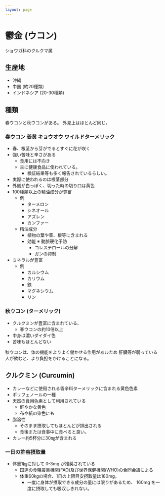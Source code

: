 ```yaml
---
layout: page
---
```


# 鬱金 (ウコン)

ショウガ科のクルクマ属

## 生産地

* 沖縄
* 中国 (約20種類)
* インドネシア (20-30種類)

## 種類

春ウコンと秋ウコンがある。
外見上はほとんど同じ。

### 春ウコン 姜黄 キョウオウ ワイルドターメリック

* 春、根茎から芽がでるとすぐに花が咲く
* 強い苦味と辛さがある
    * 食用には不向き
    * 主に健康食品に使われている。
        * 検証結果等も多く報告されているらしい。
* 実際に使われるのは根茎部分
* 外側が白っぽく、切った時の切り口は黄色
* 100種類以上の精油成分が豊富
    * 例
        * ターメロン
        * シネオール
        * アズレン
        * カンファー
    * 精油成分
        * 植物の葉や茎、根等に含まれる
        * 効能
           ※ 動脈硬化予防
           * コレステロールの分解
           * ガンの抑制
* ミネラルが豊富
    * 例
       * カルシウム
       * カリウム
       * 鉄
       * マグネシウム
       * リン

### 秋ウコン (ターメリック)

* クルクミンが豊富に含まれている、
    * 春ウコンの約10倍以上
* 中身は濃いダイダイ色
* 苦味もほとんどない

秋ウコンは、体の機能をよりよく働かせる作用があルため
肝臓等が弱っている人が飲むと、より負担をかけることになる。


## クルクミン (Curcumin)

* カレーなどに使用される香辛料ターメリックに含まれる黄色色素
* ポリフェノールの一種
* 天然の食用色素として利用されている
   * 鮮やかな黄色
   * 布や紙の染色にも
* 脂溶性
    * そのまま摂取してもほとんどが排出される
    * 食後または食事中に食べると良い。
* カレー約5杯分に30㎎が含まれる

### 一日の許容摂取量

* 体重1㎏に対して 0-3mg が推奨されている
    * 国連の食糧農業機関(FAO)及び世界保健機関(WHO)の合同会議による
    * 体重60kgの場合、1日の上限目安摂取量は180mg。
        * 一度に身体が摂取できる成分の量には限りがあるため、 160mg を一度に摂取しても吸収しきれない。
